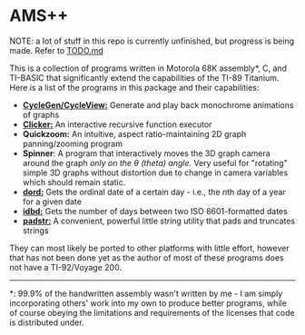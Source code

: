 # AMS++
NOTE: a lot of stuff in this repo is currently unfinished, but progress is being made. Refer to [TODO.md](TODO.md)

This is a collection of programs written in Motorola 68K assembly\*, C, and TI-BASIC that significantly extend the capabilities of the TI-89 Titanium. Here is a list of the programs in this package and their capabilities:

 * [**CycleGen/CycleView:**](ccg_and_ccv) Generate and play back monochrome animations of graphs
 * [**Clicker:**](clicker) An interactive recursive function executor
 * **Quickzoom:** An intuitive, aspect ratio-maintaining 2D graph panning/zooming program
 * **Spinner**: A program that interactively moves the 3D graph camera around the graph *only on the θ (theta) angle.* Very useful for "rotating" simple 3D graphs without distortion due to change in camera variables which should remain static.
 * [**dord:**](dord) Gets the ordinal date of a certain day - i.e., the *n*th day of a year for a given date
 * [**idbd:**](idbd) Gets the number of days between two ISO 8601-formatted dates
 * [**padstr:**](padstr) A convenient, powerful little string utility that pads and truncates strings

They can most likely be ported to other platforms with little effort, however that has not been done yet as the author of most of these programs does not have a TI-92/Voyage 200.

---

*: 99.9% of the handwritten assembly wasn't written by me - I am simply incorporating others' work into my own to produce better programs, while of course obeying the limitations and requirements of the licenses that code is distributed under.

